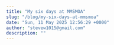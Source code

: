 ```yaml
---
title: "My six days at MMSMOA"
slug: "/blog/my-six-days-at-mmsmoa"
date: "Sun, 11 May 2025 12:56:29 +0000"
author: "stevew1015@gmail.com"
description: ""
---
```


